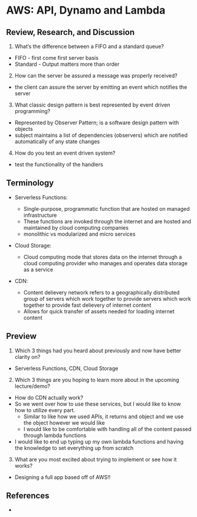 # AWS: API, Dynamo and Lambda

## Review, Research, and Discussion

1. What’s the difference between a FIFO and a standard queue?

- FIFO - first come first server basis
- Standard - Output matters more than order

2. How can the server be assured a message was properly received?

- the client can assure the server by emitting an event which notifies the server

3. What classic design pattern is best represented by event driven programming?

- Represented by Observer Pattern; is a software design pattern with objects
- subject maintains a list of dependencies (observers) which are notified automatically of any state changes

4. How do you test an event driven system?

- test the functionality of the handlers

## Terminology

- Serverless Functions:
  - Single-purpose, programmatic function that are hosted on managed infrastructure
  - These functions are invoked through the internet and are hosted and maintained by cloud computing companies
  - monolithic vs modularized and micro services

- Cloud Storage:
  - Cloud computing mode that stores data on the internet through a cloud computing provider who manages and operates data storage as a service

- CDN:
  - Content delievery network refers to a geographically distributed group of servers which work together to provide servers which work together to provide fast delievery of internet content
  - Allows for quick transfer of assets needed for loading internet content

## Preview

1. Which 3 things had you heard about previously and now have better clarity on?

- Serverless Functions, CDN, Cloud Storage

2. Which 3 things are you hoping to learn more about in the upcoming lecture/demo?

- How do CDN actually work?
- So we went over how to use these services, but I would like to know how to utilize every part.
  - Similar to like how we used APIs, it returns and object and we use the object however we would like
  - I would like to be comfortable with handling all of the content passed through lambda functions
- I would like to end up typing up my own lambda functions and having the knowledge to set everything up from scratch

3. What are you most excited about trying to implement or see how it works?

- Designing a full app based off of AWS!!

## References

- 